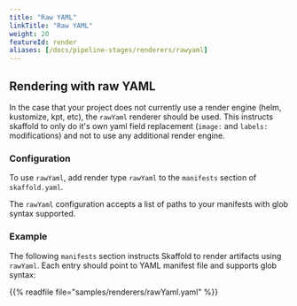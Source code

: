 ```yaml
---
title: "Raw YAML"
linkTitle: "Raw YAML"
weight: 20
featureId: render
aliases: [/docs/pipeline-stages/renderers/rawyaml]
---
```


## Rendering with raw YAML

In the case that your project does not currently use a render engine 
(helm, kustomize, kpt, etc), the `rawYaml` renderer should be used.  This instructs
skaffold to only do it's own yaml field replacement (`image:` and `labels:` modifications) and 
not to use any additional render engine.

### Configuration

To use `rawYaml`, add render type `rawYaml` to the `manifests` section of
`skaffold.yaml`.

The `rawYaml` configuration accepts a list of paths to your manifests with glob syntax supported. 

### Example

The following `manifests` section instructs Skaffold to render
artifacts using `rawYaml`.   Each entry should point to YAML manifest file and supports glob syntax:

{{% readfile file="samples/renderers/rawYaml.yaml" %}}